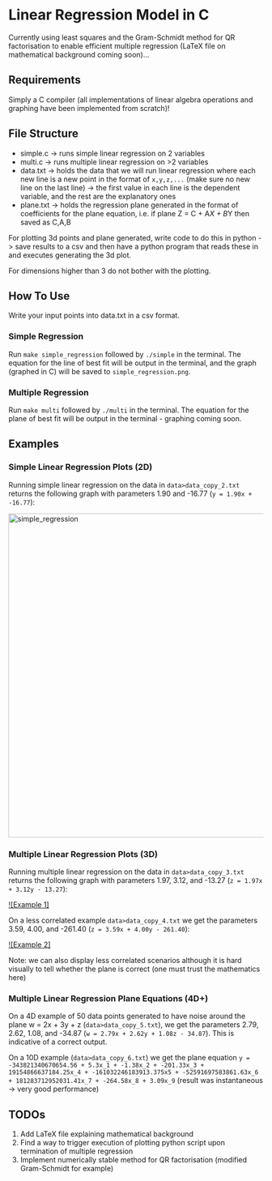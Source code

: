 # Linear Regression Model in C

Currently using least squares and the Gram-Schmidt method for QR factorisation to enable efficient multiple regression (LaTeX file on mathematical background coming soon)...

## Requirements
Simply a C compiler (all implementations of linear algebra operations and graphing have been implemented from scratch)!

## File Structure

* simple.c -> runs simple linear regression on 2 variables
* multi.c -> runs multiple linear regression on >2 variables
* data.txt -> holds the data that we will run linear regression where each new line is a new point in the format of `x,y,z,...` (make sure no new line on the last line) -> the first value in each line is the dependent variable, and the rest are the explanatory ones
* plane.txt -> holds the regression plane generated in the format of coefficients for the plane equation, i.e. if plane Z = C + A*X + B*Y then saved as C,A,B

For plotting 3d points and plane generated, write code to do this in python -> save results to a csv and then have a python program that reads these in and executes generating the 3d plot.

For dimensions higher than 3 do not bother with the plotting.

## How To Use
Write your input points into data.txt in a csv format.

### Simple Regression
Run `make simple_regression` followed by `./simple` in the terminal. The equation for the line of best fit will be output in the terminal, and the graph (graphed in C) will be saved to `simple_regression.png`.

### Multiple Regression
Run `make multi` followed by `./multi` in the terminal. The equation for the plane of best fit will be output in the terminal - graphing coming soon.

## Examples

### Simple Linear Regression Plots (2D)
Running simple linear regression on the data in `data>data_copy_2.txt` returns the following graph with parameters 1.90 and -16.77 (`y = 1.90x + -16.77`):

<img width="800" height="640" alt="simple_regression" src="https://github.com/user-attachments/assets/14a50265-9769-4362-964d-ad63ff383dea" />

### Multiple Linear Regression Plots (3D)

Running multiple linear regression on the data in `data>data_copy_3.txt` returns the following graph with parameters 1.97, 3.12, and -13.27 (`z = 1.97x + 3.12y - 13.27`):

[![Example 1]](https://github.com/user-attachments/assets/a74e0000-86fb-4be0-b989-c441bb1e889f)


On a less correlated example `data>data_copy_4.txt` we get the parameters 3.59, 4.00, and -261.40 (`z = 3.59x + 4.00y - 261.40`):

[![Example 2]](https://github.com/user-attachments/assets/358c6543-ca2a-4331-ab12-839e40a03858)

Note: we can also display less correlated scenarios although it is hard visually to tell whether the plane is correct (one must trust the mathematics here)


### Multiple Linear Regression Plane Equations (4D+)

On a 4D example of 50 data points generated to have noise around the plane w = 2x + 3y + z (`data>data_copy_5.txt`), we get the parameters 2.79, 2.62, 1.08, and -34.87 (`w = 2.79x + 2.62y + 1.08z - 34.87`). This is indicative of a correct output.

On a 10D example (`data>data_copy_6.txt`) we get the plane equation
`y = -343821340670654.56 + 5.3x_1 + -1.38x_2 + -201.33x_3 + 19154866637184.25x_4 + -161032246183913.375x5 + -52591697583861.63x_6 + 181283712952031.41x_7 + -264.58x_8 + 3.09x_9` (result was instantaneous -> very good performance)

## TODOs
1. Add LaTeX file explaining mathematical background
2. Find a way to trigger execution of plotting python script upon termination of multiple regression
3. Implement numerically stable method for QR factorisation (modified Gram-Schmidt for example)
